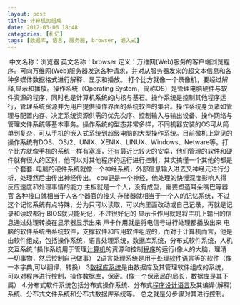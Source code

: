 ```yaml
---
layout: post
title: 计算机的组成
date: 2012-03-06 18:48
categories: [札记]
tags: [数据库, 语言, 服务器, browser, 嵌入式]
---
```

 中文名称：浏览器 英文名称：browser 定义：万维网(Web)服务的客户端浏览程序。可向万维网(Web)服务器发送各种请求，并对从服务器发来的超文本信息和各种多媒体数据格式进行解释、显示和播放。 打个比方就像一个录像机，要经过解释,显示和播放。操作系统（Operating System，简称OS）是管理电脑硬件与软件资源的程序，同时也是计算机系统的内核与基石。操作系统是控制其他程序运行，管理系统资源并为用户提供操作界面的系统软件的集合。操作系统身负诸如管理与配置内存、决定系统资源供需的优先次序、控制输入与输出设备、操作网络与管理文件系统等基本事务。操作系统的型态非常多样，不同机器安装的OS可从简单到复杂，可从手机的嵌入式系统到超级电脑的大型操作系统。目前微机上常见的操作系统有DOS、OS/2、UNIX、XENIX、LINUX、Windows、Netware等。打个比方就像手机的系统一样有塞班，还有最近比较火的安卓，他们管理的软件和硬件就有很大的区别，他可以对其他程序的运行进行控制，其实搞懂一个其他的都是一个套套.
电脑的硬件系统就像一个神经系统，外部信息输入进去又神经元进行分析，处理然后由传出神经传出。
cpu更是一个神经，他处理的快慢深度影响人得反应速度和处理事情的能力
主板就是一个人，没有成型，需要塑造耳朵嘴巴等器官
各种接口就相当于人各个器官的接头
存储器就相当于一个人的记忆系统，不过这个记忆系统有点特殊，分为只可以读取，可以向里面改动或自己记录，再就是记录和读取都行
BIOS就只能死记，不过很好记的
显示卡作用就是将主机上输出的信息通过处理转换在显示器显示出来
声卡作用就是将电信号进行处理都播放出来
电脑的软件系统由系统软件，支撑软件和应用软件组成的，而对于计算机而言，他是由软件组成，包括操作系统，语言处理系统，数据库系统，分布式软件系统，人机交互系统
1操作系统用于管理[计算机](http://baike.baidu.com/view/3314.htm)的资源和控制[程序](http://baike.baidu.com/view/17674.htm)的运行(像人的大脑，理清一切事物，然后控制自己做事）
2语言处理系统是用于处理[软件语言](http://baike.baidu.com/view/8273.htm)等的软件（像一本字典,可以翻译，转换）
3[数据库系统](http://baike.baidu.com/view/7809.htm)是由数据库及其管理软件组成的系统，可以对程序进行控制，操作数据库，保密。(像一个保密局的局长，数据库是其下属）
4.分布式软件系统包括分布式操作系统、分布式[程序设计语言](http://baike.baidu.com/view/128511.htm)及其编译(解释)系统、分布式文件系统和分布式数据库系统等。 总之就是分步骤对其进行控制。
